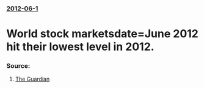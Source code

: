 ### [2012-06-1](/news/2012/06/1/index.md)

# World stock marketsdate=June 2012 hit their lowest level in 2012. 




### Source:

1. [The Guardian](http://www.guardian.co.uk/business/2012/jun/01/world-markets-global-crisis-deepens)

